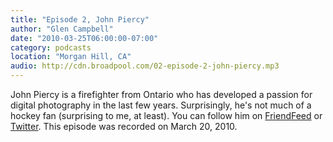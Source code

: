 ```yaml
---
title: "Episode 2, John Piercy"
author: "Glen Campbell"
date: "2010-03-25T06:00:00-07:00"
category: podcasts
location: "Morgan Hill, CA"
audio: http://cdn.broadpool.com/02-episode-2-john-piercy.mp3
---
```


John Piercy is a firefighter from Ontario who has developed a passion for digital photography in the last few years. Surprisingly, he's not much of a hockey fan (surprising to me, at least). You can follow him on [FriendFeed](http://friendfeed.com/johnpiercy) or [Twitter](http://twitter.com/johncpiercy). This episode was recorded on March 20, 2010.

